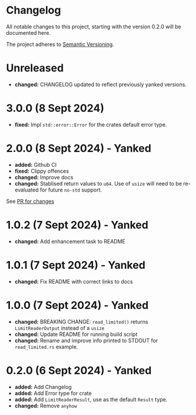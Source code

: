 # Changelog

All notable changes to this project, starting with the version 0.2.0 will be
documented here.

The project adheres to [Semantic Versioning](https://semver.org/).

# Unreleased

- **changed:** CHANGELOG updated to reflect previously yanked versions.

# 3.0.0 (8 Sept 2024)

- **fixed:** Impl `std::error::Error` for the crates default error type.

# 2.0.0 (8 Sept 2024) - Yanked

- **added:** Github CI
- **fixed:** Clippy offences
- **changed:** Improve docs
- **changed:** Stablised return values to `u64`. Use of `usize` will need to be re-evaluated for future `no-std` support.

See [PR for changes](https://github.com/bsodmike/better-limit-reader-rs/pull/1/files)

# 1.0.2 (7 Sept 2024) - Yanked

- **changed:** Add enhancement task to README

# 1.0.1 (7 Sept 2024) - Yanked

- **changed:** Fix README with correct links to docs

# 1.0.0 (7 Sept 2024) - Yanked

- **changed:** BREAKING CHANGE: `read_limited()` returns `LimitReaderOutput` instead of a `usize`
- **changed:** Update README for running build script
- **changed:** Rename and improve info printed to STDOUT for `read_limited.rs` example.

# 0.2.0 (6 Sept 2024) - Yanked

- **added:** Add Changelog
- **added:** Add Error type for crate
- **added:** Add `LimitReaderResult`, use as the default `Result` type.
- **changed:** Remove `anyhow`